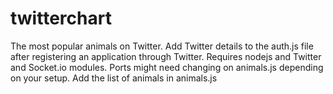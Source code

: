 twitterchart
============

The most popular animals on Twitter. Add Twitter details to the auth.js file after registering an application through Twitter. Requires nodejs and Twitter and Socket.io modules. Ports might need changing on animals.js depending on your setup. Add the list of animals in animals.js
